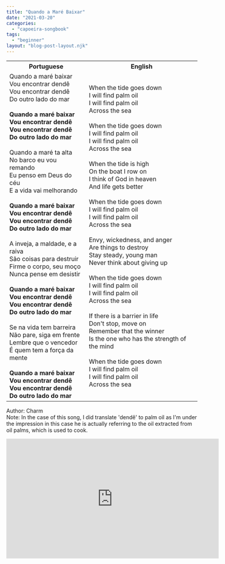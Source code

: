 ```yaml
---
title: "Quando a Maré Baixar"
date: "2021-03-20"
categories: 
  - "capoeira-songbook"
tags: 
  - "beginner"
layout: "blog-post-layout.njk"
---
```


<table class="capoeira-table">
    <tr class="header-row">
        <th>Portuguese</th>
        <th>English</th>
    </tr>
    <tr>
        <td>Quando a maré baixar<br>
Vou encontrar dendê<br>
Vou encontrar dendê<br>
Do outro lado do mar<br>
<br>
<strong>Quando a maré baixar<br>
Vou encontrar dendê<br>
Vou encontrar dendê<br>
Do outro lado do mar</strong><br>
<br>
Quando a maré ta alta<br>
No barco eu vou remando<br>
Eu penso em Deus do céu<br>
E a vida vai melhorando<br>
<br>
<strong>Quando a maré baixar<br>
Vou encontrar dendê<br>
Vou encontrar dendê<br>
Do outro lado do mar</strong><br>
<br>
A inveja, a maldade, e a raiva<br>
São coisas para destruir<br>
Firme o corpo, seu moço<br>
Nunca pense em desistir<br>
<br>
<strong>Quando a maré baixar<br>
Vou encontrar dendê<br>
Vou encontrar dendê<br>
Do outro lado do mar</strong><br>
<br>
Se na vida tem barreira<br>
Não pare, siga em frente<br>
Lembre que o vencedor<br>
É quem tem a força da mente<br>
<br>
<strong>Quando a maré baixar<br>
Vou encontrar dendê<br>
Vou encontrar dendê<br>
Do outro lado do mar</strong></td>
        <td>When the tide goes down<br>
I will find palm oil<br>
I will find palm oil<br>
Across the sea<br>
<br>
When the tide goes down<br>
I will find palm oil<br>
I will find palm oil<br>
Across the sea<br>
<br>
When the tide is high<br>
On the boat I row on<br>
I think of God in heaven<br>
And life gets better<br>
<br>
When the tide goes down<br>
I will find palm oil<br>
I will find palm oil<br>
Across the sea<br>
<br>
Envy, wickedness, and anger<br>
Are things to destroy<br>
Stay steady, young man<br>
Never think about giving up<br>
<br>
When the tide goes down<br>
I will find palm oil<br>
I will find palm oil<br>
Across the sea<br>
<br>
If there is a barrier in life<br>
Don't stop, move on<br>
Remember that the winner<br>
Is the one who has the strength of the mind<br>
<br>
When the tide goes down<br>
I will find palm oil<br>
I will find palm oil<br>
Across the sea</td>
    </tr>
</table>

<figcaption>

Author: Charm  
Note: In the case of this song, I did translate 'dendê' to palm oil as I'm under the impression in this case he is actually referring to the oil extracted from oil palms, which is used to cook.

</figcaption>

<iframe width="560" height="315" src="https://www.youtube.com/embed/B4iK6VkagIg" title="YouTube video player" frameborder="0" allow="accelerometer; autoplay; clipboard-write; encrypted-media; gyroscope; picture-in-picture" allowfullscreen></iframe>
